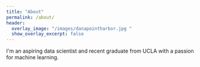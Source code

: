 ```yaml
---
title: "About"
permalink: /about/
header:
  overlay_image: "/images/danapointharbor.jpg "
  show_overlay_excerpt: false
---
```


I'm an aspiring data scientist and recent graduate from UCLA with a passion for machine learning.
